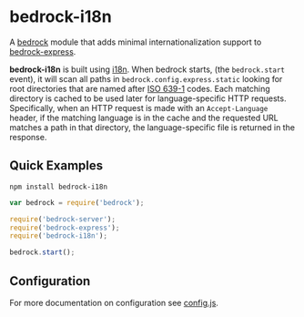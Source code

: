 # bedrock-i18n

A [bedrock][] module that adds minimal internationalization support to
[bedrock-express][].

**bedrock-i18n** is built using [i18n][]. When bedrock starts, (the
`bedrock.start` event), it will scan all paths in
`bedrock.config.express.static` looking for root directories that are named
after [ISO 639-1][] codes. Each matching directory is cached to be used later
for language-specific HTTP requests. Specifically, when an HTTP request is made
with an `Accept-Language` header, if the matching language is in the cache and
the requested URL matches a path in that directory, the language-specific file
is returned in the response.

## Quick Examples

```
npm install bedrock-i18n
```

```js
var bedrock = require('bedrock');

require('bedrock-server');
require('bedrock-express');
require('bedrock-i18n');

bedrock.start();
```

## Configuration

For more documentation on configuration see [config.js](./lib/config.js).


[bedrock]: https://github.com/digitalbazaar/bedrock
[bedrock-express]: https://github.com/digitalbazaar/bedrock-express
[i18n]: https://github.com/mashpie/i18n-node
[ISO 639-1]: http://en.wikipedia.org/wiki/ISO_639-1
